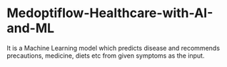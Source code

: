 # Medoptiflow-Healthcare-with-AI-and-ML
It is a Machine Learning model which predicts disease and recommends precautions, medicine, diets etc from given symptoms as the input.
